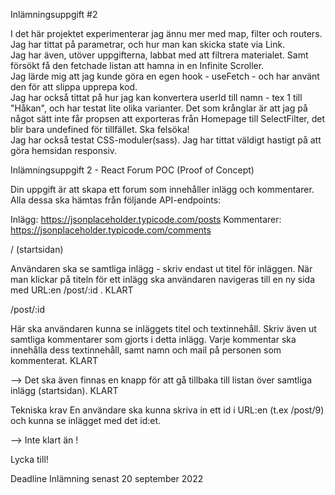 Inlämningsuppgift #2
 <p>I det här projektet experimenterar jag ännu mer med map, filter och routers.
              <br/>
             Jag har tittat på parametrar, och hur man kan skicka state via Link.
             <br/>
             Jag har även, utöver uppgifterna, labbat med att filtrera materialet. Samt försökt få den fetchade listan att hamna in en Infinite Scroller.
            <br/>
             Jag lärde mig att jag kunde göra en egen hook - useFetch - och har använt den för att slippa upprepa kod. 
             <br/>
             Jag har också tittat på hur jag kan konvertera userId till namn - tex 1 till "Håkan", och har testat lite olika varianter. Det som krånglar är att jag på något sätt inte får propsen att exporteras från Homepage till SelectFilter, det blir bara undefined för tillfället. Ska felsöka!
             <br/>
              Jag har också testat CSS-moduler(sass). Jag har tittat väldigt hastigt på att göra hemsidan responsiv.
              

Inlämningsuppgift 2 - React Forum POC (Proof of Concept)

Din uppgift är att skapa ett forum som innehåller inlägg och kommentarer. Alla dessa ska hämtas från följande API-endpoints:

Inlägg: https://jsonplaceholder.typicode.com/posts
Kommentarer: https://jsonplaceholder.typicode.com/comments

/ (startsidan)

Användaren ska se samtliga inlägg - skriv endast ut titel för inläggen.
När man klickar på titeln för ett inlägg ska användaren navigeras till en ny sida med URL:en /post/:id .
KLART

/post/:id

Här ska användaren kunna se inläggets titel och textinnehåll. Skriv även ut samtliga kommentarer som gjorts i detta inlägg. Varje kommentar ska innehålla dess textinnehåll, samt namn och mail på personen som kommenterat.
KLART

-->
Det ska även finnas en knapp för att gå tillbaka till listan över samtliga inlägg (startsidan).
KLART


Tekniska krav
En användare ska kunna skriva in ett id i URL:en (t.ex /post/9) och kunna se inlägget med det id:et.

--> Inte klart än !

Lycka till!

Deadline
Inlämning senast 20 september 2022
